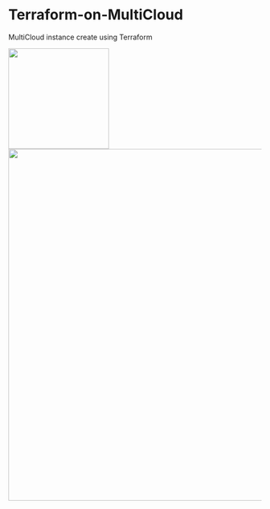 # Terraform-on-MultiCloud


MultiCloud instance create using Terraform   



<img src="https://user-images.githubusercontent.com/73388615/177294573-01fb37d0-cc33-41ec-a4a5-713b4057c34c.png" width="200" height="200"/>

<img src="https://user-images.githubusercontent.com/73388615/175311471-4b09ac4e-8729-4a3d-8f63-daf2a685e95a.png" width="800" height="700"/>
